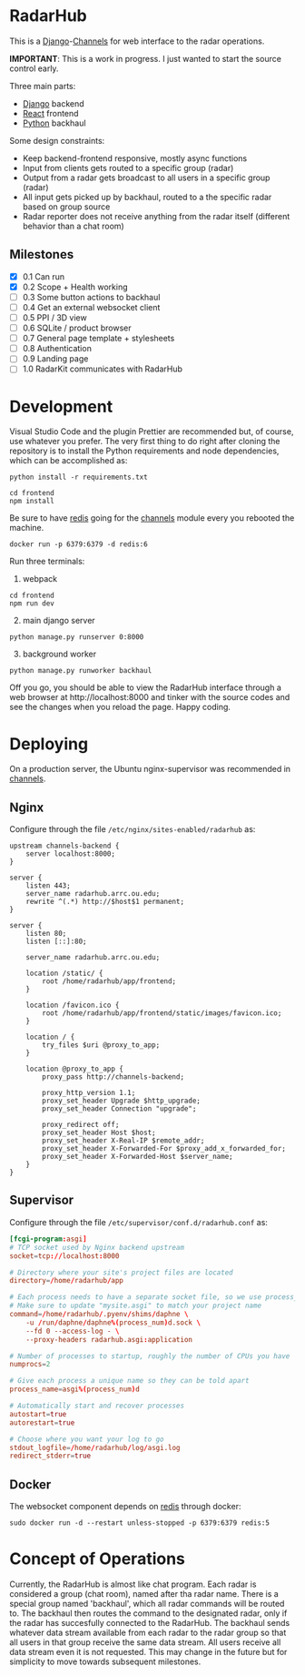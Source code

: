 # RadarHub

This is a [Django]-[Channels] for web interface to the radar operations.

**IMPORTANT**: This is a work in progress. I just wanted to start the source control early.

Three main parts:

- [Django] backend
- [React] frontend
- [Python] backhaul

Some design constraints:

- Keep backend-frontend responsive, mostly async functions
- Input from clients gets routed to a specific group (radar)
- Output from a radar gets broadcast to all users in a specific group (radar)
- All input gets picked up by backhaul, routed to a the specific radar based on group source
- Radar reporter does not receive anything from the radar itself (different behavior than a chat room)

## Milestones

- [x] 0.1 Can run
- [x] 0.2 Scope + Health working
- [ ] 0.3 Some button actions to backhaul
- [ ] 0.4 Get an external websocket client
- [ ] 0.5 PPI / 3D view
- [ ] 0.6 SQLite / product browser
- [ ] 0.7 General page template + stylesheets
- [ ] 0.8 Authentication
- [ ] 0.9 Landing page
- [ ] 1.0 RadarKit communicates with RadarHub

# Development

Visual Studio Code and the plugin Prettier are recommended but, of course, use whatever you prefer. The very first thing to do right after cloning the repository is to install the Python requirements and node dependencies, which can be accomplished as:

```shell
python install -r requirements.txt

cd frontend
npm install
```

Be sure to have [redis] going for the [channels] module every you rebooted the machine.

```shell
docker run -p 6379:6379 -d redis:6
```

Run three terminals:

1. webpack

```shell
cd frontend
npm run dev
```

2. main django server

```shell
python manage.py runserver 0:8000
```

3. background worker

```shell
python manage.py runworker backhaul
```

Off you go, you should be able to view the RadarHub interface through a web browser at http://localhost:8000 and tinker with the source codes and see the changes when you reload the page. Happy coding.

# Deploying

On a production server, the Ubuntu nginx-supervisor was recommended in [channels].

## Nginx

Configure through the file `/etc/nginx/sites-enabled/radarhub` as:

```nginx
upstream channels-backend {
    server localhost:8000;
}

server {
    listen 443;
    server_name radarhub.arrc.ou.edu;
    rewrite ^(.*) http://$host$1 permanent;
}

server {
    listen 80;
    listen [::]:80;

    server_name radarhub.arrc.ou.edu;

    location /static/ {
        root /home/radarhub/app/frontend;
    }

    location /favicon.ico {
        root /home/radarhub/app/frontend/static/images/favicon.ico;
    }

    location / {
        try_files $uri @proxy_to_app;
    }

    location @proxy_to_app {
        proxy_pass http://channels-backend;

        proxy_http_version 1.1;
        proxy_set_header Upgrade $http_upgrade;
        proxy_set_header Connection "upgrade";

        proxy_redirect off;
        proxy_set_header Host $host;
        proxy_set_header X-Real-IP $remote_addr;
        proxy_set_header X-Forwarded-For $proxy_add_x_forwarded_for;
        proxy_set_header X-Forwarded-Host $server_name;
    }
}
```

## Supervisor

Configure through the file `/etc/supervisor/conf.d/radarhub.conf` as:

```conf
[fcgi-program:asgi]
# TCP socket used by Nginx backend upstream
socket=tcp://localhost:8000

# Directory where your site's project files are located
directory=/home/radarhub/app

# Each process needs to have a separate socket file, so we use process_num
# Make sure to update "mysite.asgi" to match your project name
command=/home/radarhub/.pyenv/shims/daphne \
    -u /run/daphne/daphne%(process_num)d.sock \
    --fd 0 --access-log - \
    --proxy-headers radarhub.asgi:application

# Number of processes to startup, roughly the number of CPUs you have
numprocs=2

# Give each process a unique name so they can be told apart
process_name=asgi%(process_num)d

# Automatically start and recover processes
autostart=true
autorestart=true

# Choose where you want your log to go
stdout_logfile=/home/radarhub/log/asgi.log
redirect_stderr=true
```

## Docker

The websocket component depends on [redis] through docker:

```shell
sudo docker run -d --restart unless-stopped -p 6379:6379 redis:5
```

# Concept of Operations

Currently, the RadarHub is almost like chat program. Each radar is considered a group (chat room), named after tha radar name. There is a special group named 'backhaul', which all radar commands will be routed to. The backhaul then routes the command to the designated radar, only if the radar has succesfully connected to the RadarHub. The backhaul sends whatever data stream available from each radar to the radar group so that all users in that group receive the same data stream. All users receive all data stream even it is not requested. This may change in the future but for simplicity to move towards subsequent milestones.

[channels]: https://channels.readthedocs.io
[django]: https://www.djangoproject.com
[node.js]: https://nodejs.org
[react]: https://reactjs.org
[python]: https://www.python.org
[docker]: https://www.docker.com
[redis]: https://redis.io
[nginx]: https://www.nginx.com
[supervisor]: http://supervisord.org
